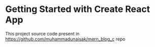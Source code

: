 # Getting Started with Create React App

This project source code present in https://github.com/muhammadunaisak/mern_blog_c repo
